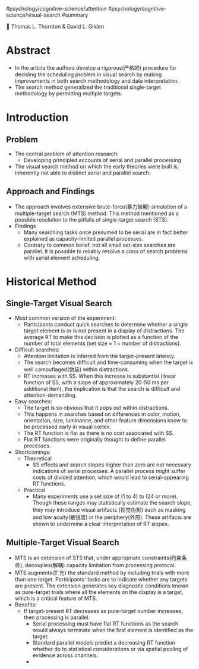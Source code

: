 #psychology/cognitive-science/attention #psychology/cognitive-science/visual-search #summary 

👤 Thomas L. Thornton & David L. Gilden

# Abstract

- In the article the authors develop a rigorous(严格的) procedure for deciding the scheduling problem in visual search by making improvements in both search methodology and data interpretation.
- The search method generalized the traditional single-target methodology by permitting multiple targets.

# Introduction

## Problem

- The central problem of attention research:
	- Developing principled accounts of serial and parallel processing
- The visual search method on which the early theories were built is inherently not able to distinct serial and parallel search.

## Approach and Findings

- The approach involves extensive brute-force(暴力破解) simulation of a multiple-target search (MTS) method. This method mentioned as a possible resolution to the pitfalls of single-target search (STS).
- Findings 
	- Many searching tasks once presumed to be serial are in fact better explained as capacity-limited parallel processes.
	- Contrary to common belief, not all small set-size searches are parallel. It is possible to reliably resolve a class of search problems with serial element scheduling.

# Historical Method

## Single-Target Visual Search

- Most common version of the experiment:
	- Participants conduct quick searches to determine whether a single target element is or is not present in a display of distractions. The average RT to make this decision is plotted as a function of the number of total elements (set size = 1 + number of distractions).
- Difficult searches:
	- Attention limitation is inferred from the target-present latency.
	- The search becomes difficult and time-consuming when the target is well camouflaged(伪装) within distractions.
	- RT increases with SS. When this increase is substantial (linear function of SS, with a slope of approximately 20-50 ms per additional item), the implication is that the search is difficult and attention-demanding.
- Easy searches:
	- The target is so obvious that it pops out within distractions.
	- This happens in searches based on differences in color, motion, orientation, size, luminance, and other feature dimensions know to be processed early in visual cortex. 
	- The RT function is flat as there is no cost associated with SS.
	- Flat RT functions were originally thought to define parallel processes.
- Shortcomings:
	- Theoretical
		- SS effects and search slopes higher than zero are not necessary indications of serial processes. A parallel process might suffer costs of divided attention, which would lead to serial-appearing RT functions.
	- Practical
		- Many experiments use a set size of (1 to 4) to (24 or more). Though these ranges may statistically estimate the search slope, they may introduce visual artifacts (视觉伪影) such as masking and low acuity(敏锐度) in the periphery(外周). These artifacts are shown to undermine a clear interpretation of RT slopes.

## Multiple-Target Visual Search 

- MTS is an extension of STS that, under appropriate constraints(约束条件), decouples(解耦) capacity limitation from processing protocol.
- MTS augments(扩充) the standard method by including trials with more than one target. Participants' tasks are to indicate whether any targets are present. The extension generates key diagnostic conditions known as pure-target trials where all the elements on the display is a target, which is a critical feature of MTS.
- Benefits:
	- If target-present RT decreases as pure-target number increases, then processing is parallel.
		- Serial processing must have flat RT functions as the search would always terminate when the first element is identified as the target.
		- Standard parallel models predict a decreasing RT function whether do to statistical considerations or via spatial pooling of evidence across channels.
		- 